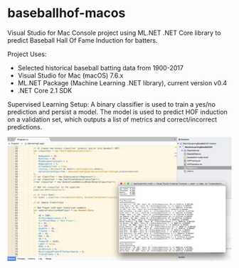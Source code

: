 # baseballhof-macos
Visual Studio for Mac Console project using ML.NET .NET Core library to predict Baseball Hall Of Fame Induction for batters.

Project Uses:
- Selected historical baseball batting data from 1900-2017
- Visual Studio for Mac (macOS) 7.6.x
- ML.NET Package (Machine Learning .NET library), current version v0.4
- .NET Core 2.1 SDK

Supervised Learning Setup: A binary classifier is used to train a yes/no prediction and persist a model.  The model is used to predict HOF induction on a validation set, which outputs a list of metrics and correct/incorrect predictions.

![Visual Studio macOS](https://github.com/bartczernicki/baseballhof-macos/blob/master/MachineLearningBaseBallHOF/ProjectInVisualStudio.png)
